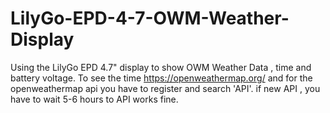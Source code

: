 # LilyGo-EPD-4-7-OWM-Weather-Display
Using the LilyGo EPD 4.7" display to show OWM Weather Data , time and battery voltage.
To see the time https://openweathermap.org/ and for the openweathermap api you have to register and search 'API'.
if new API , you have to wait 5-6 hours to API works fine. 
